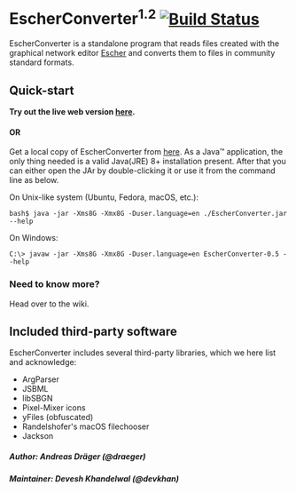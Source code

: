 # EscherConverter<sup>1.2</sup> [![Build Status](https://travis-ci.org/SBRG/EscherConverter.svg?branch=master)](https://travis-ci.org/SBRG/EscherConverter)

EscherConverter is a standalone program that reads files created with the graphical network editor [Escher](http://escher.github.io) and converts them to files in community standard formats.

## Quick-start

**Try out the live web version [here](http://139.59.18.143/).**

#### OR

Get a local copy of EscherConverter from [here](https://github.com/SBRG/EscherConverter/releases/latest). As a Java™ application, the only thing needed is a valid Java(JRE) 8+ installation present. After that you can either open the JAr by double-clicking it or use it from the command line as below.

On Unix-like system (Ubuntu, Fedora, macOS, etc.):
```
bash$ java -jar -Xms8G -Xmx8G -Duser.language=en ./EscherConverter.jar --help
```
On Windows:
```
C:\> javaw -jar -Xms8G -Xmx8G -Duser.language=en EscherConverter-0.5 --help
```

### Need to know more?

Head over to the wiki.

## Included third-party software

EscherConverter includes several third-party libraries, which we here list and acknowledge:

* ArgParser
* JSBML
* libSBGN
* Pixel-Mixer icons
* yFiles (obfuscated)
* Randelshofer's macOS filechooser
* Jackson
 
##### Author: Andreas Dräger (@draeger)
##### Maintainer: Devesh Khandelwal (@devkhan)
